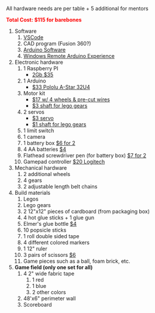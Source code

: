 All hardware needs are per table + 5 additional for mentors

<span style="color:red">**Total Cost: $115 for barebones**</span>

1. Software
    1. [VSCode](https://code.visualstudio.com/)
    1. CAD program (Fusion 360?)
    1. [Arduino Software](https://www.arduino.cc/en/Main/Software)
    1. [Windows Remote Arduino Experience](https://www.microsoft.com/en-us/p/windows-remote-arduino-experience/9nblggh2041m?activetab=pivot:overviewtab)
1. Electronic hardware
    1. 1 Raspberry PI
        - [2Gb $35](https://www.adafruit.com/product/4292)
    1. 1 Arduino
        - [$33 Pololu A-Star 32U4](https://www.amazon.com/Pololu-Star-Controller-Raspberry-Bridge/dp/B07L36FYZ2)
    1. Motor kit
        - [$17 w/ 4 wheels & pre-cut wires](https://www.amazon.com/dp/B081W176PL/)
        - [$3 shaft for lego gears](https://www.adafruit.com/product/3810)
    1. 2 servos
        - [$3 servo](https://hobbyking.com/en_us/hxt900-micro-servo-1-6kg-0-12sec-9g.html)
        - [$1 shaft for lego gears](https://www.adafruit.com/product/4252)
    1. 1 limit switch
    1. 1 camera
    1. 1 battery box [$6 for 2](https://smile.amazon.com/Ogrmar-Switch-Battery-Holder-Leads/dp/B075G8XZLM)
    1. 4 AA batteries [$4](https://smile.amazon.com/Energizer-MAX-Alkaline-Batteries-Pack/dp/B00451SSBI)
    1. Flathead screwdriver pen (for battery box) [$7 for 2](https://smile.amazon.com/Bostitch-Office-Stanley-Screwdriver-66-344-2/dp/B00ZPSO8GE)
    1. Gamepad controller [$20 Logitech](https://smile.amazon.com/Logitech-940-000110-Gamepad-F310/dp/B003VAHYQY)
1. Mechanical hardware
    1. 2 additional wheels
    1. 4 gears
    1. 2 adjustable length belt chains
1. Build materials
    1. Legos
    1. Lego gears
    1. 2 12"x12" pieces of cardboard (from packaging box)
    1. 4 hot glue sticks + 1 glue gun
    1. Elmer's glue bottle [$4](https://smile.amazon.com/Elmers-Glue-All-Multi-Purpose-Liquid-Strong/dp/B0037WUWIS)
    1. 10 popsicle sticks
    1. 1 roll double sided tape
    1. 4 different colored markers
    1. 1 12" ruler
    1. 3 pairs of scissors [$6](https://smile.amazon.com/Fiskars-01-004761J-Softgrip-Scissors-Stainless/dp/B002YIP97K)
    1. Game pieces such as a ball, foam brick, etc.
1. **Game field (only one set for all)**
    1. 4 2" wide fabric tape
        1. 1 red
        1. 1 blue
        1. 2 other colors
    1. 48'x6" perimeter wall
    1. Scoreboard
